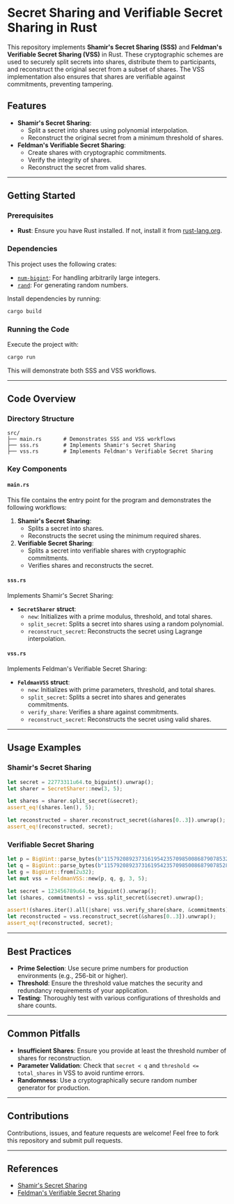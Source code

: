# Secret Sharing and Verifiable Secret Sharing in Rust

This repository implements **Shamir's Secret Sharing (SSS)** and **Feldman's Verifiable Secret Sharing (VSS)** in Rust. These cryptographic schemes are used to securely split secrets into shares, distribute them to participants, and reconstruct the original secret from a subset of shares. The VSS implementation also ensures that shares are verifiable against commitments, preventing tampering.

## Features
- **Shamir's Secret Sharing**:
  - Split a secret into shares using polynomial interpolation.
  - Reconstruct the original secret from a minimum threshold of shares.
- **Feldman's Verifiable Secret Sharing**:
  - Create shares with cryptographic commitments.
  - Verify the integrity of shares.
  - Reconstruct the secret from valid shares.

---

## Getting Started

### Prerequisites
- **Rust**: Ensure you have Rust installed. If not, install it from [rust-lang.org](https://www.rust-lang.org/).

### Dependencies
This project uses the following crates:
- [`num-bigint`](https://crates.io/crates/num-bigint): For handling arbitrarily large integers.
- [`rand`](https://crates.io/crates/rand): For generating random numbers.

Install dependencies by running:
```bash
cargo build
```

### Running the Code
Execute the project with:
```bash
cargo run
```
This will demonstrate both SSS and VSS workflows.

---

## Code Overview

### Directory Structure
```
src/
├── main.rs       # Demonstrates SSS and VSS workflows
├── sss.rs        # Implements Shamir's Secret Sharing
├── vss.rs        # Implements Feldman's Verifiable Secret Sharing
```

### Key Components

#### `main.rs`
This file contains the entry point for the program and demonstrates the following workflows:
1. **Shamir's Secret Sharing**:
   - Splits a secret into shares.
   - Reconstructs the secret using the minimum required shares.
2. **Verifiable Secret Sharing**:
   - Splits a secret into verifiable shares with cryptographic commitments.
   - Verifies shares and reconstructs the secret.

#### `sss.rs`
Implements Shamir's Secret Sharing:
- **`SecretSharer` struct**:
  - `new`: Initializes with a prime modulus, threshold, and total shares.
  - `split_secret`: Splits a secret into shares using a random polynomial.
  - `reconstruct_secret`: Reconstructs the secret using Lagrange interpolation.

#### `vss.rs`
Implements Feldman's Verifiable Secret Sharing:
- **`FeldmanVSS` struct**:
  - `new`: Initializes with prime parameters, threshold, and total shares.
  - `split_secret`: Splits a secret into shares and generates commitments.
  - `verify_share`: Verifies a share against commitments.
  - `reconstruct_secret`: Reconstructs the secret using valid shares.

---

## Usage Examples

### Shamir's Secret Sharing
```rust
let secret = 22773311u64.to_biguint().unwrap();
let sharer = SecretSharer::new(3, 5);

let shares = sharer.split_secret(&secret);
assert_eq!(shares.len(), 5);

let reconstructed = sharer.reconstruct_secret(&shares[0..3]).unwrap();
assert_eq!(reconstructed, secret);
```

### Verifiable Secret Sharing
```rust
let p = BigUint::parse_bytes(b"115792089237316195423570985008687907853269984665640564039457584007908834671663", 10).unwrap();
let q = BigUint::parse_bytes(b"115792089237316195423570985008687907852837564279074904382605163141518161494337", 10).unwrap();
let g = BigUint::from(2u32);
let mut vss = FeldmanVSS::new(p, q, g, 3, 5);

let secret = 123456789u64.to_biguint().unwrap();
let (shares, commitments) = vss.split_secret(&secret).unwrap();

assert!(shares.iter().all(|share| vss.verify_share(share, &commitments)));
let reconstructed = vss.reconstruct_secret(&shares[0..3]).unwrap();
assert_eq!(reconstructed, secret);
```

---

## Best Practices
- **Prime Selection**: Use secure prime numbers for production environments (e.g., 256-bit or higher).
- **Threshold**: Ensure the threshold value matches the security and redundancy requirements of your application.
- **Testing**: Thoroughly test with various configurations of thresholds and share counts.

---

## Common Pitfalls
- **Insufficient Shares**: Ensure you provide at least the threshold number of shares for reconstruction.
- **Parameter Validation**: Check that `secret < q` and `threshold <= total_shares` in VSS to avoid runtime errors.
- **Randomness**: Use a cryptographically secure random number generator for production.

---

## Contributions
Contributions, issues, and feature requests are welcome! Feel free to fork this repository and submit pull requests.

---

## References
- [Shamir's Secret Sharing](https://en.wikipedia.org/wiki/Shamir%27s_Secret_Sharing)
- [Feldman's Verifiable Secret Sharing](https://en.wikipedia.org/wiki/Verifiable_secret_sharing)
